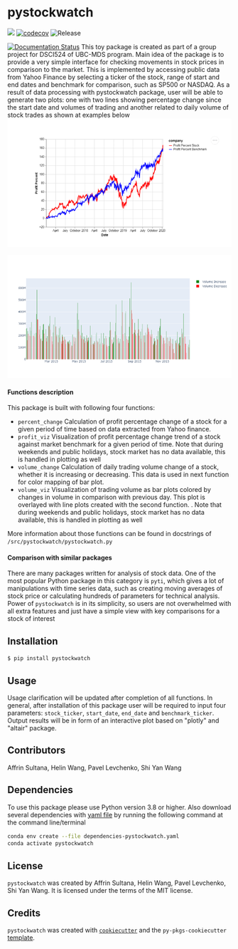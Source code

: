 # pystockwatch
![](https://github.com/UBC-MDS/pystockwatch/workflows/build/badge.svg) [![codecov](https://codecov.io/gh/UBC-MDS/pystockwatch/branch/master/graph/badge.svg)](https://codecov.io/gh/UBC-MDS/pystockwatch) ![Release](https://github.com/UBC-MDS/pystockwatch/workflows/Release/badge.svg)

[![Documentation Status](https://readthedocs.org/projects/convertemppy/badge/?version=latest)](https://convertemppy.readthedocs.io/en/latest/?badge=latest)
This toy package is created as part of a group project for DSCI524 of UBC-MDS program. Main idea of the package is to provide a very simple interface for checking movements in stock prices in comparison to the market. This is implemented by accessing public data from Yahoo Finance by selecting a ticker of the stock, range of start and end dates and benchmark for comparison, such as SP500 or NASDAQ. As a result of data processing with pystockwatch package, user will be able to generate two plots: one with two lines showing percentage change since the start date and volumes of trading and another related to daily volume of stock trades as shown at examples below
 <img src="docs/percent_change_example.png">
 
 <img src="docs/volume_plot_example.png">
 
 #### Functions description
 
 This package is built with following four functions:
 - `percent_change`
 Calculation of profit percentage change of a stock for a given period of time based on data extracted from Yahoo finance.
 - `profit_viz`
 Visualization of profit percentage change trend of a stock against market benchmark for a given period of time. Note that during weekends and public holidays, stock market has no data available, this is handled in plotting as well  
 - `volume_change`
 Calculation of daily trading volume change of a stock, whether it is increasing or decreasing. This data is used in  next function for color mapping of bar plot.
 - `volume_viz`
 Visualization of trading volume as bar plots colored by changes in volume in comparison with previous day. This plot is overlayed with line plots created with the second function. . Note that during weekends and public holidays, stock market has no data available, this is handled in plotting as well  
  
 More information about those functions can be found in docstrings of `/src/pystockwatch/pystockwatch.py`
 
#### Comparison with similar packages
There are many packages written for analysis of stock data. One of the most popular Python package in this category is `pyti`, which gives a lot of manipulations with time series data, such as creating moving averages of stock price or calculating hundreds of parameters for technical analysis. Power of `pystockwatch` is in its simplicity, so users are not overwhelmed with all extra features and just have a simple view with key comparisons for a stock of interest

## Installation

```bash
$ pip install pystockwatch
```

## Usage
Usage clarification will be updated after completion of all functions. In general, after installation of this package user will be required to input four parameters: `stock_ticker`, `start_date`, `end_date` and `benchmark_ticker`. Output results will be in form of an interactive plot based on "plotly" and "altair" package. 

## Contributors

Affrin Sultana, Helin Wang, Pavel Levchenko, Shi Yan Wang

## Dependencies
To use this package please use Python version 3.8 or higher. Also download several dependencies with [yaml file](https://github.com/UBC-MDS/pystockwatch/blob/main/dependencies-pystockwatch.yaml) by running the following command at the command line/terminal
``` bash
conda env create --file dependencies-pystockwatch.yaml
conda activate pystockwatch
```

## License

`pystockwatch` was created by Affrin Sultana, Helin Wang, Pavel Levchenko, Shi Yan Wang. It is licensed under the terms of the MIT license.

## Credits

`pystockwatch` was created with [`cookiecutter`](https://cookiecutter.readthedocs.io/en/latest/) and the `py-pkgs-cookiecutter` [template](https://github.com/py-pkgs/py-pkgs-cookiecutter).
